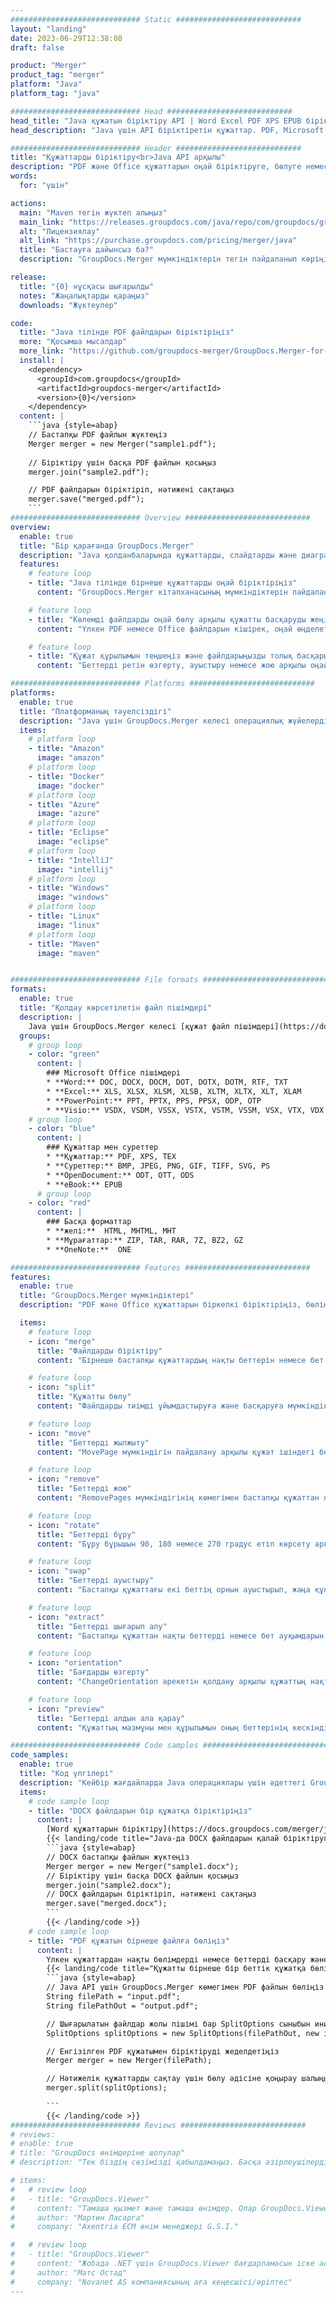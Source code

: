 ```yaml
---
############################# Static ############################
layout: "landing"
date: 2023-06-29T12:38:08
draft: false

product: "Merger"
product_tag: "merger"
platform: "Java"
platform_tag: "java"

############################# Head ############################
head_title: "Java құжатын біріктіру API | Word Excel PDF XPS EPUB біріктіру және жою"
head_description: "Java үшін API біріктіретін құжаттар. PDF, Microsoft Word, Excel, презентациялар, Visio, XPS және EPUB пішімдерінің беттерін біріктіру, бөлу, ауыстыру, ретін өзгерту және жою."

############################# Header ############################
title: "Құжаттарды біріктіру<br>Java API арқылы"
description: "PDF және Office құжаттарын оңай біріктіруге, бөлуге немесе өзгертуге арналған икемді біріктіру API"
words:
  for: "үшін"

actions:
  main: "Maven тегін жүктеп алыңыз"
  main_link: "https://releases.groupdocs.com/java/repo/com/groupdocs/groupdocs-merger/"
  alt: "Лицензиялау"
  alt_link: "https://purchase.groupdocs.com/pricing/merger/java"
  title: "Бастауға дайынсыз ба?"
  description: "GroupDocs.Merger мүмкіндіктерін тегін пайдаланып көріңіз немесе лицензия сұраңыз"

release:
  title: "{0} нұсқасы шығарылды"
  notes: "Жаңалықтарды қараңыз"
  downloads: "Жүктеулер"

code:
  title: "Java тілінде PDF файлдарын біріктіріңіз"
  more: "Қосымша мысалдар"
  more_link: "https://github.com/groupdocs-merger/GroupDocs.Merger-for-Java"
  install: |
    <dependency>
      <groupId>com.groupdocs</groupId>
      <artifactId>groupdocs-merger</artifactId>
      <version>{0}</version>
    </dependency>
  content: |
    ```java {style=abap}   
    // Бастапқы PDF файлын жүктеңіз
    Merger merger = new Merger("sample1.pdf");
    
    // Біріктіру үшін басқа PDF файлын қосыңыз
    merger.join("sample2.pdf");

    // PDF файлдарын біріктіріп, нәтижені сақтаңыз
    merger.save("merged.pdf");
    ```
############################# Overview ############################
overview:
  enable: true
  title: "Бір қарағанда GroupDocs.Merger"
  description: "Java қолданбаларында құжаттарды, слайдтарды және диаграммаларды біріктіруге, бөлуге, ауыстыруға, кесуге немесе жоюға арналған API"
  features:
    # feature loop
    - title: "Java тілінде бірнеше құжаттарды оңай біріктіріңіз"
      content: "GroupDocs.Merger кітапханасының мүмкіндіктерін пайдалана отырып, PDF және Office файлдарын Java тілінде бір құжатқа оңай біріктіріңіз. Түрлі файл түрлерін біркелкі біріктіруге мүмкіндік беретін оның кең форматты қолдауын пайдаланыңыз, нәтижесінде ыңғайлы және жеңілдетілген біріктіру процесі."

    # feature loop
    - title: "Көлемді файлдарды оңай бөлу арқылы құжатты басқаруды жеңілдетіңіз"
      content: "Үлкен PDF немесе Office файлдарын кішірек, оңай өңделетін бөлімдерге бөліңіз. Құжаттарды нақты беттерге, ауқымдарға қарай бөлуге немесе тіпті жеке беттерді оңай және ыңғайлы түрде шығаруға болады. GroupDocs.Merger кітапханасының үздіксіз мүмкіндіктерін пайдалану арқылы құжатты басқаруды жеңілдетіңіз және файлдарыңызды ұйымдасқан және басқарылатын етіп жасаңыз."

    # feature loop
    - title: "Құжат құрылымын теңшеңіз және файлдарыңызды толық басқарыңыз"
      content: "Беттерді ретін өзгерту, ауыстыру немесе жою арқылы оңай өңдеңіз. Жекелендірілген файл құрылымын жасау икемділігімен құжаттарыңызды нақты талаптарыңызға сәйкес реттеңіз және реттеңіз."

############################# Platforms ############################
platforms:
  enable: true
  title: "Платформаның тәуелсіздігі"
  description: "Java үшін GroupDocs.Merger келесі операциялық жүйелерді, фреймворктарды және пакет менеджерлерін қолдайды"
  items:
    # platform loop
    - title: "Amazon"
      image: "amazon"
    # platform loop
    - title: "Docker"
      image: "docker"
    # platform loop
    - title: "Azure"
      image: "azure"
    # platform loop
    - title: "Eclipse"
      image: "eclipse"
    # platform loop
    - title: "IntelliJ"
      image: "intellij"
    # platform loop
    - title: "Windows"
      image: "windows"
    # platform loop
    - title: "Linux"
      image: "linux"
    # platform loop
    - title: "Maven"
      image: "maven"


############################# File formats ############################
formats:
  enable: true
  title: "Қолдау көрсетілетін файл пішімдері"
  description: |
    Java үшін GroupDocs.Merger келесі [құжат файл пішімдері](https://docs.groupdocs.com/merger/java/supported-document-formats/) бар әрекеттерді қолдайды.
  groups:
    # group loop
    - color: "green"
      content: |
        ### Microsoft Office пішімдері
        * **Word:** DOC, DOCX, DOCM, DOT, DOTX, DOTM, RTF, TXT
        * **Excel:** XLS, XLSX, XLSM, XLSB, XLTM, XLTX, XLT, XLAM
        * **PowerPoint:** PPT, PPTX, PPS, PPSX, ODP, OTP
        * **Visio:** VSDX, VSDM, VSSX, VSTX, VSTM, VSSM, VSX, VTX, VDX
    # group loop
    - color: "blue"
      content: |
        ### Құжаттар мен суреттер
        * **Құжаттар:** PDF, XPS, TEX
        * **Суреттер:** BMP, JPEG, PNG, GIF, TIFF, SVG, PS
        * **OpenDocument:** ODT, OTT, ODS
        * **eBook:** EPUB
      # group loop
    - color: "red"
      content: |
        ### Басқа форматтар
        * **желі:**  HTML, MHTML, MHT
        * **Мұрағаттар:** ZIP, TAR, RAR, 7Z, BZ2, GZ
        * **OneNote:**  ONE

############################# Features ############################
features:
  enable: true
  title: "GroupDocs.Merger мүмкіндіктері"
  description: "PDF және Office құжаттарын біркелкі біріктіріңіз, бөліңіз және өңдеңіз"

  items:
    # feature loop
    - icon: "merge"
      title: "Файлдарды біріктіру"
      content: "Бірнеше бастапқы құжаттардың нақты беттерін немесе бет ауқымдарын біріктіре отырып, екі немесе одан да көп құжаттарды бір құжатқа біріктіріңіз."

    # feature loop
    - icon: "split"
      title: "Құжатты бөлу"
      content: "Файлдарды тиімді ұйымдастыруға және басқаруға мүмкіндік беретін бастапқы құжатты бірнеше нәтижелік құжаттарға бөлу үшін бөлу операциясын пайдаланыңыз."

    # feature loop
    - icon: "move"
      title: "Беттерді жылжыту"
      content: "MovePage мүмкіндігін пайдалану арқылы құжат ішіндегі беттің орнын біркелкі өзгертіңіз."

    # feature loop
    - icon: "remove"
      title: "Беттерді жою"
      content: "RemovePages мүмкіндігінің көмегімен бастапқы құжаттан жеке беттерді немесе арнайы бет нөмірлерінің жинағын тиімді түрде жойыңыз."

    # feature loop
    - icon: "rotate"
      title: "Беттерді бұру"
      content: "Бұру бұрышын 90, 180 немесе 270 градус етіп көрсету арқылы құжаттағы беттерді оңай бұру үшін RotatePages әрекетінің артықшылығын пайдаланыңыз."

    # feature loop
    - icon: "swap"
      title: "Беттерді ауыстыру"
      content: "Бастапқы құжаттағы екі беттің орнын ауыстырып, жаңа құжатты жасау арқылы бет ретін қайта реттеңіз."

    # feature loop
    - icon: "extract"
      title: "Беттерді шығарып алу"
      content: "Бастапқы құжаттан нақты беттерді немесе бет ауқымдарын шығару арқылы тек таңдалған беттерді қамтитын жаңа құжатты жасаңыз."

    # feature loop
    - icon: "orientation"
      title: "Бағдарды өзгерту"
      content: "ChangeOrientation әрекетін қолдану арқылы құжаттың нақты беттері немесе барлық беттері үшін бет бағдарын (портрет немесе альбомдық) өзгертіңіз."

    # feature loop
    - icon: "preview"
      title: "Беттерді алдын ала қарау"
      content: "Құжаттың мазмұны мен құрылымын оның беттерінің кескіндік көріністерін жасау арқылы нақтырақ түсіну. Барлық немесе белгілі бір беттердің алдын ала қарауын жасаңыз."

############################# Code samples ############################
code_samples:
  enable: true
  title: "Код үлгілері"
  description: "Кейбір жағдайларда Java операциялары үшін әдеттегі GroupDocs.Merger қолданылады"
  items:
    # code sample loop
    - title: "DOCX файлдарын бір құжатқа біріктіріңіз"
      content: |
        [Word құжаттарын біріктіру](https://docs.groupdocs.com/merger/java/merge/word/) мүмкіндігімен бастапқы файлды жүктеп, қосылу үшін қосымша DOCX файлдарын қосу арқылы бүкіл DOCX файлдарын бір құжатқа біріктіруге болады. , және біріктірілген құжатты сақтау. Төменде біріктіру процесін көрсететін Java кодының үзіндісі берілген:
        {{< landing/code title="Java-да DOCX файлдарын қалай біріктіруге болады">}}
        ```java {style=abap}   
        // DOCX бастапқы файлын жүктеңіз
        Merger merger = new Merger("sample1.docx");
        // Біріктіру үшін басқа DOCX файлын қосыңыз
        merger.join("sample2.docx");
        // DOCX файлдарын біріктіріп, нәтижені сақтаңыз
        merger.save("merged.docx");
        ```
        {{< /landing/code >}}
    # code sample loop
    - title: "PDF құжатын бірнеше файлға бөліңіз"
      content: |
        Үлкен құжаттардан нақты бөлімдерді немесе беттерді басқару және шығару процесін жеңілдету үшін [Құжатты бөлу](https://docs.groupdocs.com/merger/java/split-document/) мүмкіндігімен құжатты бірнеше файлға бөліңіз. Ол әр түрлі критерийлер негізінде құжаттарды кішірек бөліктерге бөлуге мүмкіндік береді - беттер ауқымы бойынша, бастапқы/соңғы беттер бойынша, тақ/жұп бет нөмірлері бойынша т.б.
        {{< landing/code title="Құжатты бірнеше бір беттік құжатқа бөліңіз">}}
        ```java {style=abap}   
        // Java API үшін GroupDocs.Merger көмегімен PDF файлын бөліңіз
        String filePath = "input.pdf";
        String filePathOut = "output.pdf";

        // Шығарылатын файлдар жолы пішімі бар SplitOptions сыныбын инициализациялаңыз
        SplitOptions splitOptions = new SplitOptions(filePathOut, new int[] { 3, 6, 8 });

        // Енгізілген PDF құжатымен біріктіруді жеделдетіңіз
        Merger merger = new Merger(filePath);

        // Нәтижелік құжаттарды сақтау үшін бөлу әдісіне қоңырау шалыңыз және SplitOptions нысанын өткізіңіз
        merger.split(splitOptions);
  
        ```
        {{< /landing/code >}}
############################# Reviews ############################
# reviews:
# enable: true
# title: "GroupDocs өнімдеріне шолулар"
# description: "Тек біздің сөзімізді қабылдамаңыз. Басқа әзірлеушілердің API интерфейстері туралы не айтатынын қараңыз"

# items:
#   # review loop
#   - title: "GroupDocs.Viewer"
#     content: "Тамаша қызмет және тамаша өнімдер. Олар GroupDocs.Viewer for .NET енгізу процесінде өте пайдалы және жауап берді, оларды жеткілікті түрде ұсына алмайды."
#     author: "Мартин Ласарга"
#     company: "Axentria ECM өнім менеджері G.S.I."

#   # review loop
#   - title: "GroupDocs.Viewer"
#     content: "Жобада .NET үшін GroupDocs.Viewer бағдарламасын іске асырып, пайдаланғаннан кейін ол өте жақсы жұмыс істеп жатқан сияқты. Мен көптеген құжаттармен сынап көрдім және әзірге жақсы. Мен оған лақтырғанның бәрі жақсы көрінеді және PDF қарау құралы немесе MS Word бағдарламасындағыдай жақсы көрінеді."
#     author: "Матс Остад"
#     company: "Novanet AS компаниясының аға кеңесшісі/әріптес"
---
```

